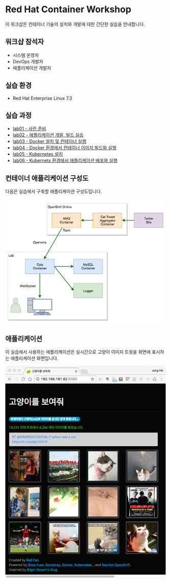 Red Hat Container Workshop
===

이 워크샵은 컨테이너 기술의 설치와 개발에 대한 간단한 실습을 안내합니다. 

## 워크샵 참석자

   * 시스템 운영자
   * DevOps 개발자
   * 애플리케이션 개발자 

## 실습 환경 

   * Red Hat Enterprise Linux 7.3 
 
## 실습 과정
  
   * [lab01 - 사전 준비](lab01/README.md)
   * [lab02 - 애플리케이션 개발, 빌드 실습](lab02/README.md)
   * [lab03 - Docker 설치 및 컨테이너 실행](lab03/README.md)
   * [lab04 - Docker 환경에서 컨테이너 이미지 빌드와 실행](lab04/README.md)
   * [lab05 - Kubernetes 설치](lab05/README.md) 
   * [lab06 - Kubernets 환경에서 애플리케이션 배포와 실행](lab06/README.md)

## 컨테이너 애플리케이션 구성도

   다음은 실습에서 구축할 애플리케이션 구성도입니다.

![00-container-workshop-total.png](./img/00-container-workshop-total.png)

  

## 애플리케이션

이 실습에서 사용하는 애플리케이션은 실시간으로 고양이 이미지 트윗을 
화면에 표시하는 애플리케이션 화면입니다.

![01-container-workshop-cats.png](./img/01-container-workshop-cats.png)













